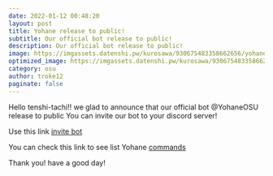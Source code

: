 ```yaml
---
date: 2022-01-12 00:48:20
layout: post
title: Yohane release to public!
subtitle: Our official bot release to public!
description: Our official bot release to public!
image: https://imgassets.datenshi.pw/kurosawa/930675483358662656/yohane_release.png
optimized_image: https://imgassets.datenshi.pw/kurosawa/930675483358662656/yohane_release.png
category: osu
author: troke12
paginate: false
---
```

Hello tenshi-tachi!! we glad to announce that our official bot @YohaneOSU release to public
You can invite our bot to your discord server! 

Use this link [invite bot](https://datenshi.pw/bot)


You can check this link to see list Yohane [commands](https://github.com/osu-datenshi/yohane#general-commands) 

Thank you! have a good day!